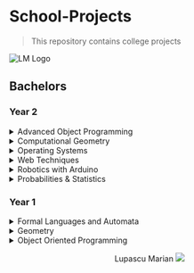 

# School-Projects
> This repository contains college projects 

![LM Logo](https://github.com/marianlupascu/School-Projects/blob/master/Bachelors%20Year%202/Web%20Techniques/JS%20Project/img/LOGO%20LM.png?raw=true)
## Bachelors
### Year 2

<details><summary> Advanced Object Programming </summary>

* [SpaceChat](https://github.com/marianlupascu/School-Projects/tree/master/Bachelors%20Year%202/Advanced%20Object%20Programming/ChatJavaFX) 

  `Java`  :earth_africa: **SpaceChat** is a chat that involves a server and multiple clients who can communicate with each other via the server. The server is created on a specific port and clients can connect to it. The options of each client include: viewing all clients, log out, send a message. :boom:
![](https://github.com/marianlupascu/School-Projects/blob/master/Bachelors%20Year%202/Advanced%20Object%20Programming/ChatJavaFX/presentGif.gif?raw=true)
![](https://github.com/marianlupascu/School-Projects/blob/master/Bachelors%20Year%202/Advanced%20Object%20Programming/ChatJavaFX/ClientChatWindow.gif?raw=true)
![](https://github.com/marianlupascu/School-Projects/blob/master/Bachelors%20Year%202/Advanced%20Object%20Programming/ChatJavaFX/ClientLogin.gif?raw=true)
![](https://github.com/marianlupascu/School-Projects/blob/master/Bachelors%20Year%202/Advanced%20Object%20Programming/ChatJavaFX/ServerInterface.gif?raw=true)
</details>

<details><summary> Computational Geometry </summary>

* [Convex Hull Graham's Scan Andrews version](https://github.com/marianlupascu/School-Projects/tree/master/Bachelors%20Year%202/Computational%20Geometry/Convex%20Hull%20Graham%20Scan%20Andrews%20version) 

  `Java`  Graham's scan is a method of finding the convex hull of a finite set of points in the plane with time complexity O(n log n). The Andrews variant involves two-stage construction: first determine the infinitely superior convection (drawn with green, the final version and red what was tested) and the inferior convex winders (drawn in blue, the final version and in yellow what was tested and do not apatine the convex lower convex).
![](https://github.com/marianlupascu/School-Projects/blob/master/Bachelors%20Year%202/Computational%20Geometry/Convex%20Hull%20Graham%20Scan%20Andrews%20version/start.PNG?raw=true)
![](https://github.com/marianlupascu/School-Projects/blob/master/Bachelors%20Year%202/Computational%20Geometry/Convex%20Hull%20Graham%20Scan%20Andrews%20version/in%20work.PNG?raw=true)
![](https://github.com/marianlupascu/School-Projects/blob/master/Bachelors%20Year%202/Computational%20Geometry/Convex%20Hull%20Graham%20Scan%20Andrews%20version/final.PNG?raw=true)
  >Contributors:
  >  * Gorneanu Andrei
  >  * Dospra Cristian
</details>

<details><summary> Operating Systems </summary>

* [Round-Robin-Scheduler](https://github.com/marianlupascu/School-Projects/tree/master/Bachelors%20Year%202/Operating%20Systems/Round-Robin-Scheduler) 

  `C`  To schedule processes fairly, a **round-robin scheduler** generally employs time-sharing, giving each job a time slot or quantum (its allowance of CPU time), and interrupting the job if it is not completed by then. The job is resumed next time a time slot is assigned to that process. If the process terminates or changes its state to waiting during its attributed time quantum, the scheduler selects the first process in the ready queue to execute. In the absence of time-sharing, or if the quanta were large relative to the sizes of the jobs, a process that produced large jobs would be favoured over other processes.

  Round-robin algorithm is starvatin-free and a pre-emptive algorithm as the scheduler forces the process out of the CPU once the time quota expires. We have predefined three types of users for which quantum time differs depending on the importance: a user has 1000 clock beats while an administrator has 3000 clock beats
![](https://github.com/marianlupascu/School-Projects/blob/master/Bachelors%20Year%202/Operating%20Systems/Round-Robin-Scheduler/start.PNG?raw=true)
![](https://github.com/marianlupascu/School-Projects/blob/master/Bachelors%20Year%202/Operating%20Systems/Round-Robin-Scheduler/final.PNG?raw=true)
  >Contributors:
  >  * Costan Miriam
  >  * Gorneanu Andrei
</details>

<details><summary> Web Techniques </summary>

* [Site to buy / download movies](https://github.com/marianlupascu/School-Projects/tree/master/Bachelors%20Year%202/Web%20Techniques/CSS%20Project) 

  `HTML + CSS`  A site to download / buy movies on subscriptions. At the moment, he has just a description and details for only eight fime.
![](https://github.com/marianlupascu/School-Projects/blob/master/Bachelors%20Year%202/Web%20Techniques/CSS%20Project/screenshots/header.PNG?raw=true)
![](https://github.com/marianlupascu/School-Projects/blob/master/Bachelors%20Year%202/Web%20Techniques/CSS%20Project/screenshots/about.PNG?raw=true)
![](https://github.com/marianlupascu/School-Projects/blob/master/Bachelors%20Year%202/Web%20Techniques/CSS%20Project/screenshots/movies.PNG?raw=true)
![](https://github.com/marianlupascu/School-Projects/blob/master/Bachelors%20Year%202/Web%20Techniques/CSS%20Project/screenshots/pricing.PNG?raw=true)
![](https://github.com/marianlupascu/School-Projects/blob/master/Bachelors%20Year%202/Web%20Techniques/CSS%20Project/screenshots/contact.PNG?raw=true)
![](https://github.com/marianlupascu/School-Projects/blob/master/Bachelors%20Year%202/Web%20Techniques/CSS%20Project/screenshots/1movie.PNG?raw=true)

* [Game with MARVEL characters](https://github.com/marianlupascu/School-Projects/tree/master/Bachelors%20Year%202/Web%20Techniques/JS%20Project)

  `javascript` The game contains five levels, each of which is related to a Marvel series movie. The protagonist is Emma Frost. The objective of the game is to pass all 5 levels. In each level you can draw positive characters from the top right of the game, only if the negative character is from that movie (for example, if you are level 1 - which is related to Spider Man - then you can shoot Spider Man and il you can place anywhere you want in the game space, be careful that there are more favorable places than others, if you try to shoot character other than the level you will not be left.). Positive characters drawn from the window where they are cycling random films have the ability to automatically shoot the antagonist with a nuclear weapon. And the player can lightning with more damage than the atomic weapon of positive characters. You know that every thundering lightning consumes you out of life, and any contact with the negative character is eating your life. 
![](https://github.com/marianlupascu/School-Projects/blob/master/Bachelors%20Year%202/Web%20Techniques/JS%20Project/screenshots/menu.PNG?raw=true)
![](https://github.com/marianlupascu/School-Projects/blob/master/Bachelors%20Year%202/Web%20Techniques/JS%20Project/screenshots/game.PNG?raw=true)
![](https://github.com/marianlupascu/School-Projects/blob/master/Bachelors%20Year%202/Web%20Techniques/JS%20Project/screenshots/credits.PNG?raw=true)
![](https://github.com/marianlupascu/School-Projects/blob/master/Bachelors%20Year%202/Web%20Techniques/JS%20Project/screenshots/options.PNG?raw=true)
![](https://github.com/marianlupascu/School-Projects/blob/master/Bachelors%20Year%202/Web%20Techniques/JS%20Project/screenshots/tutorial.PNG?raw=true)
</details>

<details><summary> Robotics with Arduino </summary>

* [M&M Sorter](https://github.com/marianlupascu/School-Projects/tree/master/Bachelors%20Year%202/Robotics%20with%20Arduino/M%26M%20Sorter)

  `Arduino` Initially, colored candies are held in a charger and fall in turn (they are taken over by a stepper-motor).
Then it is analyzed by the color sensor that detects its color.
Then the servomotor picks up the candy, rotates to the candy color container.
Sorting is done in 2 stages, namely: the first stage, which involves the sorting of yellow and brown colors, and the remaining candy will be put in all the recipes, then if they are 5 consecutive rows in the color sensor the absence of the bumble beans can pass at Stage 2, alerting the user by moving the redistribution bridge of the candy 5 times. Step 2 involves sorting the other three colors: red, green and blue. :boom:
	<div style="float: left;">
  <img src="https://github.com/marianlupascu/School-Projects/blob/master/Bachelors%20Year%202/Robotics%20with%20Arduino/M&M%20Sorter/4.jpg?raw=true" width="49%"/>
  <img src="https://github.com/marianlupascu/School-Projects/blob/master/Bachelors%20Year%202/Robotics%20with%20Arduino/M&M%20Sorter/5.jpg?raw=true" width="49%"/>
	</div>

	<div style="float: left;">
  <img src="https://github.com/marianlupascu/School-Projects/blob/master/Bachelors%20Year%202/Robotics%20with%20Arduino/M&M%20Sorter/6.jpg?raw=true" width="99%"/>
	</div>	
	
	<div style="float: left;">
  <img src="https://github.com/marianlupascu/School-Projects/blob/master/Bachelors%20Year%202/Robotics%20with%20Arduino/M&M%20Sorter/1.jpg?raw=true" width="32.8%"/>
  <img src="https://github.com/marianlupascu/School-Projects/blob/master/Bachelors%20Year%202/Robotics%20with%20Arduino/M&M%20Sorter/2.jpg?raw=true" width="32.8%"/>
  <img src="https://github.com/marianlupascu/School-Projects/blob/master/Bachelors%20Year%202/Robotics%20with%20Arduino/M&M%20Sorter/3.jpg?raw=true" width="32.8%"/>
	</div>

* [Led matrix Game](https://github.com/marianlupascu/School-Projects/tree/master/Bachelors%20Year%202/Robotics%20with%20Arduino/Led%20matrix)

  `Arduino` The game is a deviation from Flappy Bird. There are only 9 levels + level 10 in which the boss comes. A level ranging from 1 min to 3-4 mins at the last level that keeps the boss up until all his life is consumed. The boss is invincible, the goal is to survive as long as the score is gathered with the Euclidean distance from bird to boss.
Well, the start is input from the user, the joystick selects rules, credits or start-game. The end will be the same: at the end it shows the information about how it was played (score, lives, level) and this information disappears with a user input. He has difficulty, lives and score.
![](https://github.com/marianlupascu/School-Projects/blob/master/Bachelors%20Year%202/Robotics%20with%20Arduino/Led%20matrix/img1.jpg?raw=true)
![](https://github.com/marianlupascu/School-Projects/blob/master/Bachelors%20Year%202/Robotics%20with%20Arduino/Led%20matrix/img2.jpg?raw=true)
![](https://github.com/marianlupascu/School-Projects/blob/master/Bachelors%20Year%202/Robotics%20with%20Arduino/Led%20matrix/img3.jpg?raw=true)
</details>

<details><summary> Probabilities & Statistics </summary>

* [Modelling Linear Regression](https://github.com/marianlupascu/School-Projects/tree/master/Bachelors%20Year%202/Probabilities%20%26%20Statistics/Modelling%20Linear%20Regression)

  `R`Using the Cars93 dataset in the MASS library, we implement a linear regression model. We estimate the regression parameters and comment on the results. We apply three methods to evaluate the accuracy of the model and make a prediction.
  >Contributors:
  >  * Banu Alexandru
  >  * Costan Miriam

* [Representation and Interpretation of Student, Fisher and chi-square ](https://github.com/marianlupascu/School-Projects/tree/master/Bachelors%20Year%202/Probabilities%20%26%20Statistics/Representation%20and%20Interpretation%20of%20Student%2C%20Fisher%20and%20chi-square%20distributions)

  `R` Graphic representation for probability density and distribution function for a set of parameters for Student, Fisher and Chi-square distributions, indicating their properties and then testing statistical assumptions.
  >Contributors:
  >  * Banu Alexandru
  >  * Costan Miriam
  
* [Others ](https://github.com/marianlupascu/School-Projects/tree/master/Bachelors%20Year%202/Probabilities%20%26%20Statistics)
</details>

### Year 1

<details><summary> Formal Languages and Automata </summary>

* [Chomsky Normal Form](https://github.com/marianlupascu/School-Projects/tree/master/Bachelors%20Year%201/Formal%20Languages%20and%20Automata/Chomsky%20Normal%20Form) 

  `C++`  Transform a Context-free grammar into it is **Chomsky Normal Form (CNF)**, in four steps.
* [CYK Parsing](https://github.com/marianlupascu/School-Projects/tree/master/Bachelors%20Year%201/Formal%20Languages%20and%20Automata/CYK%20Parsing%20-Cocke-Younger-Kasami)

  `C++` The **Cocke–Younger–Kasami** algorithm (alternatively called **CYK**, or **CKY**) is a parsing algorithm for context-free grammars, named after its inventors, John Cocke, Daniel Younger and Tadao Kasami. It employs bottom-up parsing and dynamic programming. The algorithm requires the context-free grammar to be rendered into Chomsky normal form (CNF), because it tests for possibilities to split the current sequence in half. Any context-free grammar that does not generate the extineiden 27 production rules of the forms ![](https://wikimedia.org/api/rest_v1/media/math/render/svg/13dc432701b1477bc9ba32b0d71c58ecf2d44d9e)  and ![](https://wikimedia.org/api/rest_v1/media/math/render/svg/d006db33dce212be6b03190185ee63f78a27a055).  
![](https://github.com/marianlupascu/School-Projects/blob/master/Bachelors%20Year%201/Formal%20Languages%20and%20Automata/CYK%20Parsing%20-Cocke-Younger-Kasami/CYK-Parsing.PNG?raw=true)
  >Grammar is :
  >
  >S->AB | BC
  >
  >A->BA | a
  >
  >B->CC | b
  >
  >C->AB | a
* [DFA Minimal](https://github.com/marianlupascu/School-Projects/tree/master/Bachelors%20Year%201/Formal%20Languages%20and%20Automata/DFA%20Minimal)

  `C++` For any given DFA **A**, we can build a DFA **A′** that accepts the same language using the minimum number of states needed. Since **A** has more states than **A′**, we need to figure out which states we have to remove.
* [Others](https://github.com/marianlupascu/School-Projects/tree/master/Bachelors%20Year%201/Formal%20Languages%20and%20Automata)
</details>

<details><summary> Geometry </summary>

* [Gauss Elimination Method Algorithm](https://github.com/marianlupascu/School-Projects/tree/master/Bachelors%20Year%201/Geometry/Gauss%20Elimination%20Method%20Algorithm)

  `C++` The Gauss Elimination Method Algorithm has as input a 2 nd polynomial in n variables represented as a matrix and has as output the square shape of this polynomial.
![](https://github.com/marianlupascu/School-Projects/blob/master/Bachelors%20Year%201/Geometry/Gauss%20Elimination%20Method%20Algorithm/Gauss_method.PNG?raw=true)
* [Gram-Schmidt Process Algorithm](https://github.com/marianlupascu/School-Projects/tree/master/Bachelors%20Year%201/Geometry/Gram-Schmidt%20Process%20Algorithm)

  `C++` Gram–Schmidt process is a method for orthonormalising a set of vectors in an inner product space, most commonly the Euclidean space Rn equipped with the standard inner product. The Gram–Schmidt process takes a finite, linearly independent set S = {v1, ..., vk} for k ≤ n and generates an orthogonal set S′ = {u1, ..., uk} that spans the same k-dimensional subspace of R^n  as S
![](https://github.com/marianlupascu/School-Projects/blob/master/Bachelors%20Year%201/Geometry/Gram-Schmidt%20Process%20Algorithm/Gram-Schmidt.PNG?raw=true)
</details>

<details><summary> Object Oriented Programming </summary>

* [Chess-Game](https://github.com/marianlupascu/Chess-Game)

  `C++` A simple chess game made in C ++. For graphics, an SDL library was used.
![](https://github.com/marianlupascu/School-Projects/blob/master/Bachelors%20Year%201/Object%20Oriented%20Programming/Chess-Game/screenshots/start.PNG?raw=true)
![](https://github.com/marianlupascu/School-Projects/blob/master/Bachelors%20Year%201/Object%20Oriented%20Programming/Chess-Game/screenshots/in%20play.PNG?raw=true)
![](https://github.com/marianlupascu/School-Projects/blob/master/Bachelors%20Year%201/Object%20Oriented%20Programming/Chess-Game/screenshots/when%20in%20chess.PNG?raw=true)
![](https://github.com/marianlupascu/School-Projects/blob/master/Bachelors%20Year%201/Object%20Oriented%20Programming/Chess-Game/screenshots/mat.PNG?raw=true)
  >Contributors:
  >  * Cheval Horatiu Andrei
  >  * Gorneanu Andrei
* [Others](https://github.com/marianlupascu/School-Projects/tree/master/Bachelors%20Year%201/Object%20Oriented%20Programming)
</details>

<p align="center">
	<span>Lupascu Marian </span> <img src="https://github.com/marianlupascu/School-Projects/blob/master/Bachelors%20Year%202/Web%20Techniques/CSS%20Project/img/mini-logo.png?raw=true">
</p>

